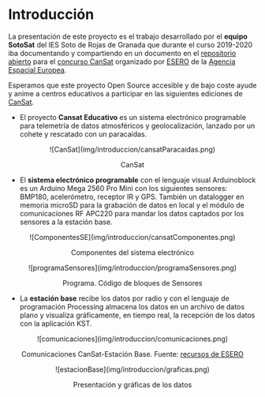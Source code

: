 # Introducción

La presentación de este proyecto es el trabajo desarrollado por el **equipo SotoSat** del IES Soto de Rojas de Granada que durante el curso 2019-2020 iba documentando y compartiendo en un documento en el [repositorio abierto](https://github.com/pedroruizf/cansat) para el [concurso CanSat](http://esero.es/cansat/) organizado por [ESERO](http://esero.es/) de la [Agencia Espacial Europea](http://www.esa.int). 

Esperamos que este proyecto Open Source accesible y de bajo coste ayude y anime a centros educativos a participar en las siguientes ediciones de [CanSat](http://esero.es/cansat/).

* El proyecto **Cansat Educativo** es un sistema electrónico programable para telemetría de datos atmosféricos y geolocalización, lanzado por un cohete y rescatado con un paracaídas.

<center>
![CanSat](img/introduccion/cansatParacaidas.png)

CanSat
</center>

*  El **sistema electrónico programable** con el lenguaje visual Arduinoblock es un Arduino Mega 2560 Pro Mini con los siguientes sensores: BMP180, acelerómetro, receptor IR y GPS. También un datalogger en memoria microSD para la grabación de datos en local y el módulo de comunicaciones RF APC220 para mandar los datos captados por los sensores a la estación base.

<center>
![ComponentesSE](img/introduccion/cansatComponentes.png)

Componentes del sistema electrónico
</center>

<center>
![programaSensores](img/introduccion/programaSensores.png)

Programa. Código de bloques de Sensores
</center>

* La **estación base** recibe los datos por radio y  con el lenguaje de programación Processing almacena los datos en un archivo de datos plano y visualiza gráficamente, en tiempo real, la recepción de los datos con la aplicación KST.

<center>
![comunicaciones](img/introduccion/comunicaciones.png)

Comunicaciones CanSat-Estación Base.
Fuente: [recursos de ESERO](http://esero.es/wp-content/uploads/2019/10/T11_Radio_Communication.pdf)
</center>

<center>
![estacionBase](img/introduccion/graficas.png)

Presentación y gráficas de los datos
</center>
